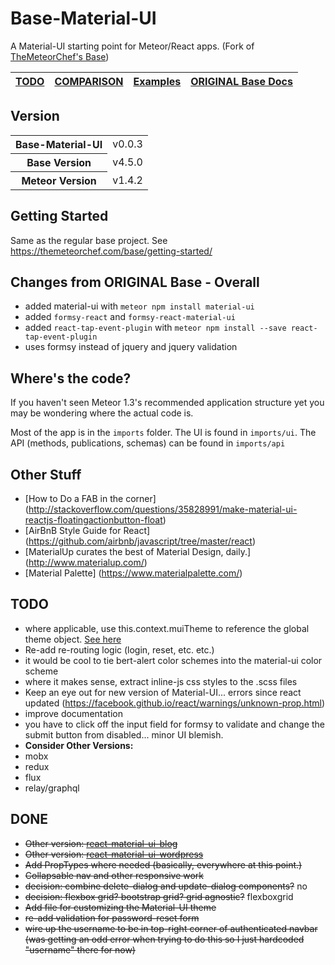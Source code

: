 # Base-Material-UI 
A Material-UI starting point for Meteor/React apps. (Fork of [TheMeteorChef's Base](http://themeteorchef.com/base))

| [TODO](#todo) | [COMPARISON](/COMPARISON.md) | [Examples](/README.md) |  [ORIGINAL Base Docs](http://themeteorchef.com/base) |
|---|---|---|---|


## Version

<table>
  <tbody>
      <tr>
      <th>Base-Material-UI</th>
      <td>v0.0.3</td>
    </tr>
    <tr>
      <th>Base Version</th>
      <td>v4.5.0</td>
    </tr>
    <tr>
      <th>Meteor Version</th>
      <td>v1.4.2</td>
    </tr>
  </tbody>
</table>

## Getting Started

Same as the regular base project. See https://themeteorchef.com/base/getting-started/

## Changes from ORIGINAL Base - Overall

* added material-ui with `meteor npm install material-ui`
* added `formsy-react` and `formsy-react-material-ui`
* added `react-tap-event-plugin` with `meteor npm install --save react-tap-event-plugin`
* uses formsy instead of jquery and jquery validation

## Where's the code?

If you haven't seen Meteor 1.3's recommended application structure yet you may be wondering where the actual code is.

Most of the app is in the `imports` folder. The UI is found in `imports/ui`. The API (methods, publications, schemas) can be found in `imports/api`

## Other Stuff
* [How to Do a FAB in the corner] (http://stackoverflow.com/questions/35828991/make-material-ui-reactjs-floatingactionbutton-float)
* [AirBnB Style Guide for React] (https://github.com/airbnb/javascript/tree/master/react)
* [MaterialUp curates the best of Material Design, daily.] (http://www.materialup.com/)
* [Material Palette] (https://www.materialpalette.com/) 

## TODO
* where applicable, use this.context.muiTheme to reference the global theme object. [See here](http://www.material-ui.com/#/customization/themes)
* Re-add re-routing logic (login, reset, etc. etc.)
* it would be cool to tie bert-alert color schemes into the material-ui color scheme
* where it makes sense, extract inline-js css styles to the .scss files
* Keep an eye out for new version of Material-UI... errors since react updated (https://facebook.github.io/react/warnings/unknown-prop.html)
* improve documentation
* you have to click off the input field for formsy to validate and change the submit button from disabled... minor UI blemish.
* **Consider Other Versions:**
* mobx
* redux
* flux
* relay/graphql

## DONE
* ~~Other version: [react-material-ui-blog](https://github.com/acomito/base-material-ui-blog)~~
* ~~Other version: [react-material-ui-wordpress](https://github.com/acomito/react-material-ui-wordpress)~~
* ~~Add PropTypes where needed (basically, everywhere at this point.)~~
* ~~Collapsable nav and other responsive work~~
* ~~decision: combine delete-dialog and update-dialog components?~~ no
* ~~decision: flexbox grid? bootstrap grid? grid agnostic?~~ flexboxgrid
* ~~Add file for customizing the Material-UI theme~~
* ~~re-add validation for password-reset form~~
* ~~wire up the username to be in top-right corner of authenticated navbar (was getting an odd error when trying to do this so I just hardcoded "username" there for now)~~
